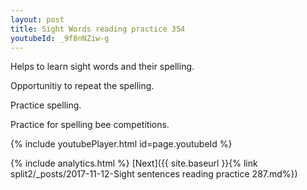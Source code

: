 ```yaml
---
layout: post
title: Sight Words reading practice 354
youtubeId: _9f8nNZiw-g
---
```

 
 
Helps to learn sight words and their spelling.

Opportunitiy to repeat the spelling. 

Practice spelling. 
 
Practice for spelling bee competitions. 
 
{% include youtubePlayer.html id=page.youtubeId %}
 
 
{% include analytics.html %} 
[Next]({{ site.baseurl }}{% link  split2/_posts/2017-11-12-Sight sentences reading practice 287.md%})
 
